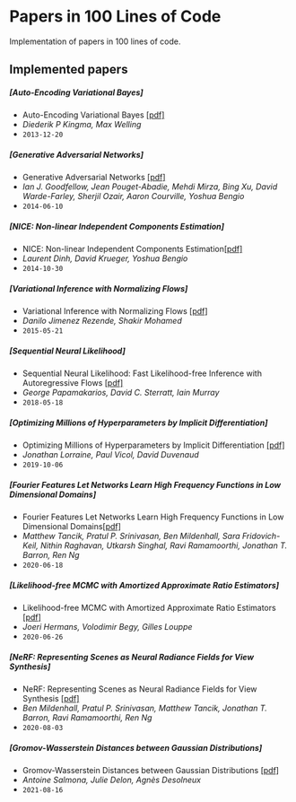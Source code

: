 # Papers in 100 Lines of Code

Implementation of papers in 100 lines of code. 

## Implemented papers

##### [Auto-Encoding Variational Bayes]
- Auto-Encoding Variational Bayes [[pdf]](https://arxiv.org/pdf/1312.6114.pdf)
- *Diederik P Kingma, Max Welling*
- `2013-12-20`

##### [Generative Adversarial Networks]
- Generative Adversarial Networks [[pdf]](https://arxiv.org/pdf/1406.2661.pdf)
- *Ian J. Goodfellow, Jean Pouget-Abadie, Mehdi Mirza, Bing Xu, David Warde-Farley, Sherjil Ozair, Aaron Courville, Yoshua Bengio*
- `2014-06-10`

##### [NICE: Non-linear Independent Components Estimation]
- NICE: Non-linear Independent Components Estimation[[pdf]](https://arxiv.org/pdf/1410.8516.pdf)
- *Laurent Dinh, David Krueger, Yoshua Bengio*
- `2014-10-30`

##### [Variational Inference with Normalizing Flows]
- Variational Inference with Normalizing Flows [[pdf]](https://arxiv.org/pdf/1505.05770.pdf)
- *Danilo Jimenez Rezende, Shakir Mohamed*
- `2015-05-21`

##### [Sequential Neural Likelihood]
- Sequential Neural Likelihood: Fast Likelihood-free Inference with Autoregressive Flows [[pdf]](https://arxiv.org/pdf/1805.07226.pdf)
- *George Papamakarios, David C. Sterratt, Iain Murray*
- `2018-05-18`

##### [Optimizing Millions of Hyperparameters by Implicit Differentiation]
- Optimizing Millions of Hyperparameters by Implicit Differentiation [[pdf]](http://proceedings.mlr.press/v108/lorraine20a/lorraine20a.pdf)
- *Jonathan Lorraine, Paul Vicol, David Duvenaud*
- `2019-10-06`

##### [Fourier Features Let Networks Learn High Frequency Functions in Low Dimensional Domains]
- Fourier Features Let Networks Learn High Frequency Functions in Low Dimensional Domains[[pdf]](https://arxiv.org/pdf/2006.10739.pdf)
- *Matthew Tancik, Pratul P. Srinivasan, Ben Mildenhall, Sara Fridovich-Keil, Nithin Raghavan, Utkarsh Singhal, Ravi Ramamoorthi, Jonathan T. Barron, Ren Ng*
- `2020-06-18`

##### [Likelihood-free MCMC with Amortized Approximate Ratio Estimators]
- Likelihood-free MCMC with Amortized Approximate Ratio Estimators [[pdf]](http://proceedings.mlr.press/v108/lorraine20a/lorraine20a.pdf)
- *Joeri Hermans, Volodimir Begy, Gilles Louppe*
- `2020-06-26`

##### [NeRF: Representing Scenes as Neural Radiance Fields for View Synthesis]
- NeRF: Representing Scenes as Neural Radiance Fields for View Synthesis [[pdf]](https://arxiv.org/pdf/2003.08934.pdf)
- *Ben Mildenhall, Pratul P. Srinivasan, Matthew Tancik, Jonathan T. Barron, Ravi Ramamoorthi, Ren Ng*
- `2020-08-03`

##### [Gromov-Wasserstein Distances between Gaussian Distributions]
- Gromov-Wasserstein Distances between Gaussian Distributions [[pdf]](https://arxiv.org/pdf/2104.07970.pdf)
- *Antoine Salmona, Julie Delon, Agnès Desolneux*
- `2021-08-16`
